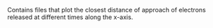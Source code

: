 Contains files that plot the closest distance of approach of electrons released at different times along the x-axis.
